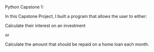 Python Capstone 1:

In this Capstone Project, I built a program that allows the user to either:


Calculate their interest on an investment 

or 

Calculate the amount that should be repaid on a home loan each month.
